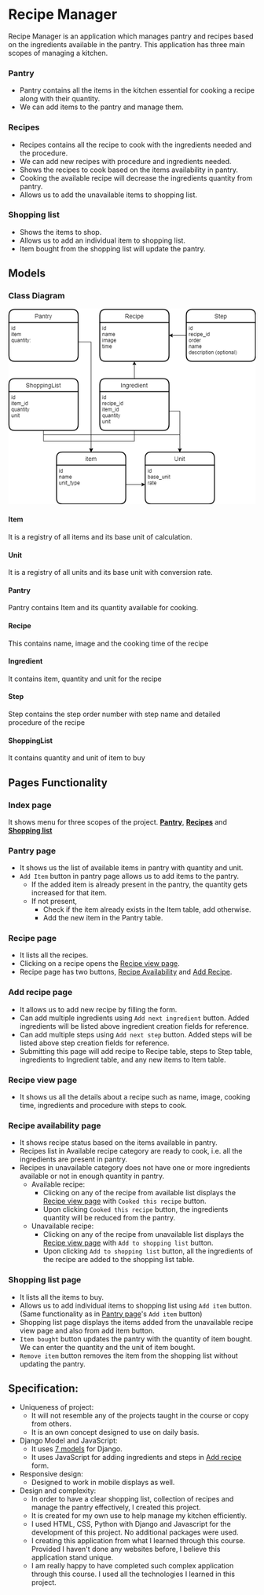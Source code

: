 # Recipe Manager

Recipe Manager is an application which manages pantry and recipes based on the 
ingredients available in the pantry. This application has three main scopes of managing a kitchen.

### Pantry

 - Pantry contains all the items in the kitchen essential for cooking a recipe along with their quantity.
 - We can add items to the pantry and manage them.

### Recipes

 - Recipes contains all the recipe to cook with the ingredients needed and the procedure.
 - We can add new recipes with procedure and ingredients needed.
 - Shows the recipes to cook based on the items availability in pantry.
 - Cooking the available recipe will decrease the ingredients quantity from pantry.
 - Allows us to add the unavailable items to shopping list.

### Shopping list

 - Shows the items to shop.
 - Allows us to add an individual item to shopping list.
 - Item bought from the shopping list will update the pantry.      

## Models

### Class Diagram

![Class Diagram](./recipe-manager.png)

#### Item

It is a registry of all items and its base unit of calculation.

#### Unit

It is a registry of all units and its base unit with conversion rate.

#### Pantry

Pantry contains Item and its quantity available for cooking.

#### Recipe

This contains name, image and the cooking time of the recipe

#### Ingredient

It contains item, quantity and unit for the recipe

#### Step

Step contains the step order number with step name and detailed procedure of the recipe

#### ShoppingList

It contains quantity and unit of item to buy

## Pages Functionality

### Index page

It shows menu for three scopes of the project. [**Pantry**](#pantry-page), [**Recipes**](#recipe-page) and [**Shopping list**](#shopping-list-page)

### Pantry page

 - It shows us the list of available items in pantry with quantity and unit.
 - `Add Item` button in pantry page allows us to add items to the pantry.
     - If the added item is already present in the pantry, the quantity gets increased for that item.
     - If not present,
       - Check if the item already exists in the Item table, add otherwise.
       - Add the new item in the Pantry table.

### Recipe page

 - It lists all the recipes.
 - Clicking on a recipe opens the [Recipe view page](#recipe-view-page).
 - Recipe page has two buttons, [Recipe Availability](#recipe-availability-page) and [Add Recipe](#add-recipe-page).
 
### Add recipe page

 - It allows us to add new recipe by filling the form.
 - Can add multiple ingredients using `Add next ingredient` button. Added ingredients will be listed above ingredient creation fields for reference.
 - Can add multiple steps using `Add next step` button. Added steps will be listed above step creation fields for reference.
 - Submitting this page will add recipe to Recipe table, steps to Step table, ingredients to Ingredient table, and any new items to Item table. 

### Recipe view page

 - It shows us all the details about a recipe such as name, image, cooking time, ingredients and procedure with steps to cook.

### Recipe availability page

 - It shows recipe status based on the items available in pantry.
 - Recipes list in Available recipe category are ready to cook, i.e. all the ingredients are present in pantry.
 - Recipes in unavailable category does not have one or more ingredients available or not in enough quantity in pantry.                
   - Available recipe:
     - Clicking on any of the recipe from available list displays the [Recipe view page](#recipe-view-page) with `Cooked this recipe` button.
     - Upon clicking `Cooked this recipe` button, the ingredients quantity will be reduced from the pantry.
   - Unavailable recipe:
     - Clicking on any of the recipe from unavailable list displays the [Recipe view page](#recipe-view-page) with `Add to shopping list` button.
     - Upon clicking `Add to shopping list` button, all the ingredients of the recipe are added to the shopping list table.

### Shopping list page

 - It lists all the items to buy.  
 - Allows us to add individual items to shopping list using `Add item` button. (Same functionality as in [Pantry page](#pantry-page)'s `Add item` button)
 - Shopping list page displays the items added from the unavailable recipe view page and also from add item button.
 - `Item bought` button updates the pantry with the quantity of item bought. We can enter the quantity and the unit of item bought.
 - `Remove item` button removes the item from the shopping list without updating the pantry.
   
## Specification:

  - Uniqueness of project:
    - It will not resemble any of the projects taught in the course or copy from others.
    - It is an own concept designed to use on daily basis.
  - Django Model and JavaScript:
    - It uses [7 models](#models) for Django.
    - It uses JavaScript for adding ingredients and steps in [Add recipe](#add-recipe-page) form.
  - Responsive design:
    - Designed to work in mobile displays as well.
  - Design and complexity:
    - In order to have a clear shopping list, collection of recipes and manage the pantry effectively, I created this project. 
    - It is created for my own use to help manage my kitchen efficiently.
    - I used HTML, CSS, Python with Django and Javascript for the development of this project. No additional packages were used.
    - I creating this application from what I learned through this course. Provided I haven't done any websites before, I believe this application stand unique.
    - I am really happy to have completed such complex application through this course. I used all the technologies I learned in this project.
